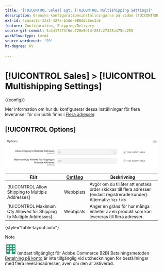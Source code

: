 ```yaml
---
title: '[!UICONTROL Sales] &gt; [!UICONTROL Multishipping Settings]'
description: Granska konfigurationsinställningarna på sidan [!UICONTROL Sales] &gt; [!UICONTROL Multishipping Settings] i Commerce Admin.
exl-id: 4cacac8c-33af-4275-b1dd-9802d38ec3c8
feature: Configuration, Shipping/Delivery
source-git-commit: 5a4417373f6dc720e8e14f883c27348a475ec255
workflow-type: tm+mt
source-wordcount: '99'
ht-degree: 0%

---
```


# [!UICONTROL Sales] > [!UICONTROL Multishipping Settings]

{{config}}

Mer information om hur du konfigurerar dessa inställningar för flera leveranser för din butik finns i [Flera adresser](../../stores-purchase/shipping-settings.md#multiple-addresses).

## [!UICONTROL Options]

![Alternativ](./assets/multishipping-settings-options.png)<!-- zoom -->

<!-- [Options](https://experienceleague.adobe.com/en/docs/commerce-admin/stores-sales/delivery/shipping-settings#multiple-addresses) -->

| Fält | [Omfång](../../getting-started/websites-stores-views.md#scope-settings) | Beskrivning |
|--- |--- |--- |
| [!UICONTROL Allow Shipping to Multiple Addresses] | Webbplats | Avgör om du tillåter att enstaka order skickas till flera adresser (endast registrerade kunder). Alternativ: `Yes` / `No` |
| [!UICONTROL Maximum Qty Allowed for Shipping to Multiple Addresses] | Webbplats | Anger en gräns för hur många enheter av en produkt som kan levereras till flera adresser. |

{style="table-layout:auto"}

>[!NOTE]
>
>![Adobe Commerce B2B](../../assets/b2b.svg) (endast tillgängligt för Adobe Commerce B2B) Betalningsmetoden [Betalning på konto](../../b2b/enable-basic-features.md#configure-payment-on-account) är inte tillgänglig vid utcheckningen för beställningar med flera leveransadresser, även om den är aktiverad.
